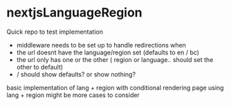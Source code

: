# nextjsLanguageRegion

Quick repo to test implementation 

- middleware needs to be set up to handle redirections when
- the url doesnt have the language/region set (defaults to en / bc) 
- the url only has one or the other ( region or language.. should set the other to default)
- / should show defaults? or show nothing?


basic implementation of lang + region with conditional rendering page using lang + region 
might be more cases to consider 
